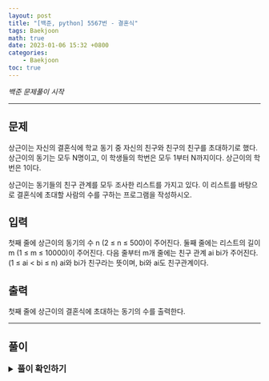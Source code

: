 ```yaml
---
layout: post
title: "[백준, python] 5567번 - 결혼식"
tags: Baekjoon
math: true
date: 2023-01-06 15:32 +0800
categories:
    - Baekjoon
toc: true
---
```

_백준 문제풀이 시작_
* * *
## 문제
상근이는 자신의 결혼식에 학교 동기 중 자신의 친구와 친구의 친구를 초대하기로 했다. 상근이의 동기는 모두 N명이고, 이 학생들의 학번은 모두 1부터 N까지이다. 상근이의 학번은 1이다.

상근이는 동기들의 친구 관계를 모두 조사한 리스트를 가지고 있다. 이 리스트를 바탕으로 결혼식에 초대할 사람의 수를 구하는 프로그램을 작성하시오.
## 입력
첫째 줄에 상근이의 동기의 수 n (2 ≤ n ≤ 500)이 주어진다. 둘째 줄에는 리스트의 길이 m (1 ≤ m ≤ 10000)이 주어진다. 다음 줄부터 m개 줄에는 친구 관계 ai bi가 주어진다. (1 ≤ ai < bi ≤ n) ai와 bi가 친구라는 뜻이며, bi와 ai도 친구관계이다. 
## 출력
첫째 줄에 상근이의 결혼식에 초대하는 동기의 수를 출력한다.

* * *
## 풀이
<details>
<summary style="font-weight:bold; font-size:17px">풀이 확인하기</summary>
<div markdown="1">
해당 문제는 1을 root로 하는 dfs 문제로 바꿔 볼 수 있다. 

입력을 받은 뒤 리스트로 변환하고, 1번째 리스트를 제외한 나머지 리스트들 안에서 1이 보일 경우 1과 연결되어있단 소리이므로 리스트를 초기화해준 뒤 해당 그래프를 dfs를 돌려 결과를 얻는다.

```python
import sys
input = sys.stdin.readline

vertex = int(input())
edge = int(input())

graph = [[] for _ in range(vertex + 1)]

for _ in range(edge):
    a, b = map(int, input().split())
    graph[a].append(b)
    graph[b].append(a)

for i in graph:
    i.sort()

for i in range(2, len(graph)):
  is_1 = False
  for j in range(0, len(graph[i])):
    if(graph[i][j] == 1):
      is_1 = True
      break
  if not is_1:
      graph[i] = []

a = []
visited = [0] * (vertex + 1)

num = 0
def dfs(start):
  global num
  visited[start] = 1
  num += 1
  print(start, end=" ")
  for i in graph[start]:
    if not visited[i]:
      dfs(i)

dfs(1)
print(num-1)

```

</div>
</details>
